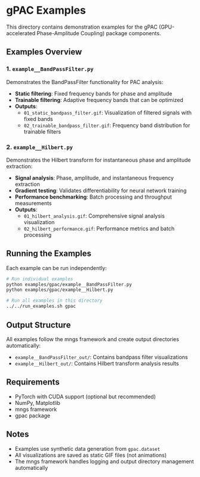 # gPAC Examples

This directory contains demonstration examples for the gPAC (GPU-accelerated Phase-Amplitude Coupling) package components.

## Examples Overview

### 1. `example__BandPassFilter.py`
Demonstrates the BandPassFilter functionality for PAC analysis:
- **Static filtering**: Fixed frequency bands for phase and amplitude
- **Trainable filtering**: Adaptive frequency bands that can be optimized
- **Outputs**:
  - `01_static_bandpass_filter.gif`: Visualization of filtered signals with fixed bands
  - `02_trainable_bandpass_filter.gif`: Frequency band distribution for trainable filters

### 2. `example__Hilbert.py`
Demonstrates the Hilbert transform for instantaneous phase and amplitude extraction:
- **Signal analysis**: Phase, amplitude, and instantaneous frequency extraction
- **Gradient testing**: Validates differentiability for neural network training
- **Performance benchmarking**: Batch processing and throughput measurements
- **Outputs**:
  - `01_hilbert_analysis.gif`: Comprehensive signal analysis visualization
  - `02_hilbert_performance.gif`: Performance metrics and batch processing

## Running the Examples

Each example can be run independently:

```bash
# Run individual examples
python examples/gpac/example__BandPassFilter.py
python examples/gpac/example__Hilbert.py

# Run all examples in this directory
../../run_examples.sh gpac
```

## Output Structure

All examples follow the mngs framework and create output directories automatically:
- `example__BandPassFilter_out/`: Contains bandpass filter visualizations
- `example__Hilbert_out/`: Contains Hilbert transform analysis results

## Requirements

- PyTorch with CUDA support (optional but recommended)
- NumPy, Matplotlib
- mngs framework
- gpac package

## Notes

- Examples use synthetic data generation from `gpac.dataset`
- All visualizations are saved as static GIF files (not animations)
- The mngs framework handles logging and output directory management automatically
